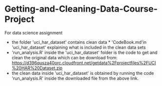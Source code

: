 # Getting-and-Cleaning-Data-Course-Project
For data science assignment 
* the folder 'uci_har_dataset' contains clean data * 'CodeBook.md'in 'uci_har_dataset' explaining what is included in the clean data sets
* 'run_analysis.R' inside the 'uci_har_dataset' folder is the code to get and clean the original data which can be download from: https://d396qusza40orc.cloudfront.net/getdata%2Fprojectfiles%2FUCI%20HAR%20Dataset.zip
* the clean data inside 'uci_har_dataset' is obtained by running the code
'run_analysis.R' inside the downloaded file from the above link. 

